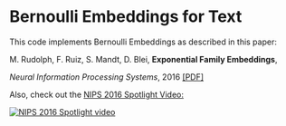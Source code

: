 # Bernoulli Embeddings for Text

This code implements Bernoulli Embeddings as described in this paper:


M. Rudolph, F. Ruiz, S. Mandt, D. Blei, **Exponential Family Embeddings**, 

*Neural Information Processing Systems*, 2016 [[PDF]](http://www.cs.columbia.edu/~blei/papers/RudolphRuizMandtBlei2016.pdf)


Also, check out the [NIPS 2016 Spotlight Video:](https://www.youtube.com/watch?v=4s82-SJXhBc)

[![NIPS 2016 Spotlight video](https://img.youtube.com/vi/4s82-SJXhBc/0.jpg)](https://www.youtube.com/watch?v=4s82-SJXhBc)
